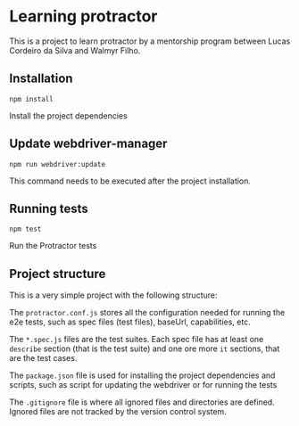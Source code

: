 # Learning protractor

This is a project to learn protractor by a mentorship program between Lucas Cordeiro da Silva and Walmyr Filho.

## Installation

`npm install`

Install the project dependencies

## Update webdriver-manager

`npm run webdriver:update`

This command needs to be executed after the project installation.

## Running tests

`npm test`

Run the Protractor tests

## Project structure

This is a very simple project with the following structure:

The `protractor.conf.js` stores all the configuration needed for running the e2e tests, such as spec files (test files), baseUrl, capabilities, etc.

The `*.spec.js` files are the test suites. Each spec file has at least one `describe` section (that is the test suite) and one ore more `it` sections, that are the test cases.

The `package.json` file is used for installing the project dependencies and scripts, such as script for updating the webdriver or for running the tests

The `.gitignore` file is where all ignored files and directories are defined. Ignored files are not tracked by the version control system.
